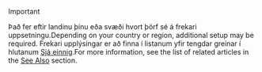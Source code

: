 > [!IMPORTANT]
> <span data-ttu-id="cdc8c-101">Það fer eftir landinu þínu eða svæði hvort þörf sé á frekari uppsetningu.</span><span class="sxs-lookup"><span data-stu-id="cdc8c-101">Depending on your country or region, additional setup may be required.</span></span> <span data-ttu-id="cdc8c-102">Frekari upplýsingar er að finna í listanum yfir tengdar greinar í hlutanum [Sjá einnig](#see-also).</span><span class="sxs-lookup"><span data-stu-id="cdc8c-102">For more information, see the list of related articles in the [See Also](#see-also) section.</span></span>  
